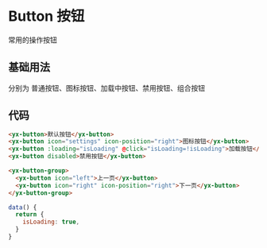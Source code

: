 # Button 按钮

常用的操作按钮

## 基础用法

分别为 普通按钮、图标按钮、加载中按钮、禁用按钮、组合按钮

<button-demo></button-demo>

## 代码

```html
<yx-button>默认按钮</yx-button>
<yx-button icon="settings" icon-position="right">图标按钮</yx-button>
<yx-button :loading="isLoading" @click="isLoading=!isLoading">加载按钮</yx-button>
<yx-button disabled>禁用按钮</yx-button>

<yx-button-group>
  <yx-button icon="left">上一页</yx-button>
  <yx-button icon="right" icon-position="right">下一页</yx-button>
</yx-button-group>
```

```js
data() {
  return {
    isLoading: true,
  }
}
```